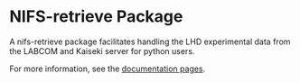 NIFS-retrieve Package
======================

A nifs-retrieve package facilitates handling the LHD experimental data from the LABCOM and Kaiseki server for python users.

For more information, see the [documentation pages](https://nifs-software.github.io/nifs-retrieve/).
